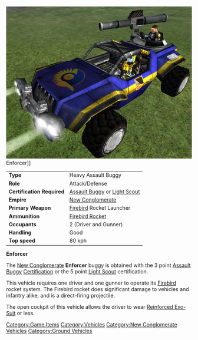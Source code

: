 ![](images/Enforcer.jpg "fig:Enforcer.jpg") Enforcer\]\]

|                            |                                                                                                         |
| -------------------------- | ------------------------------------------------------------------------------------------------------- |
| **Type**                   | Heavy Assault Buggy                                                                                     |
| **Role**                   | Attack/Defense                                                                                          |
| **Certification Required** | [Assault Buggy](<Assault_Buggy_(Certification)>) or [Light Scout](Light_Scout.md) |
| **Empire**                 | [New Conglomerate](New_Conglomerate.md)                                                      |
| **Primary Weapon**         | [Firebird](Firebird.md) Rocket Launcher                                                      |
| **Ammunition**             | [Firebird Rocket](Firebird_Rocket.md)                                                        |
| **Occupants**              | 2 (Driver and Gunner)                                                                                   |
| **Handling**               | Good                                                                                                    |
| **Top speed**              | 80 kph                                                                                                  |

**Enforcer**

The [New Conglomerate](New_Conglomerate.md) **Enforcer** buggy
is obtained with the 3 point [Assault
Buggy](<Assault_Buggy_(Certification)>)
[Certification](Certification.md) or the 5 point [Light
Scout](Light_Scout.md) certification.

This vehicle requires one driver and one gunner to operate its
[Firebird](Firebird.md) rocket system. The Firebird rocket does
significant damage to vehicles and infantry alike, and is a
direct-firing projectile.

The open cockpit of this vehicle allows the driver to wear [Reinforced
Exo-Suit](Reinforced_Exo-Suit.md) or less.

[Category:Game Items](Category:Game_Items.md)
[Category:Vehicles](Category:Vehicles.md) [Category:New
Conglomerate Vehicles](Category:New_Conglomerate_Vehicles.md)
[Category:Ground Vehicles](Category:Ground_Vehicles.md)
